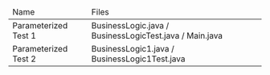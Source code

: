 <table>
  <thead>
    <tr>
      <td>Name</td>
      <td>Files</td>
    </tr>
  </thead>
  <tbody>
    <tr>
      <td>Parameterized Test 1</td>
      <td>BusinessLogic.java / BusinessLogicTest.java / Main.java</td>
    </tr>
    <tr>
      <td>Parameterized Test 2</td>
      <td>BusinessLogic1.java / BusinessLogic1Test.java</td>
    </tr>
  </tbody>
</table>

